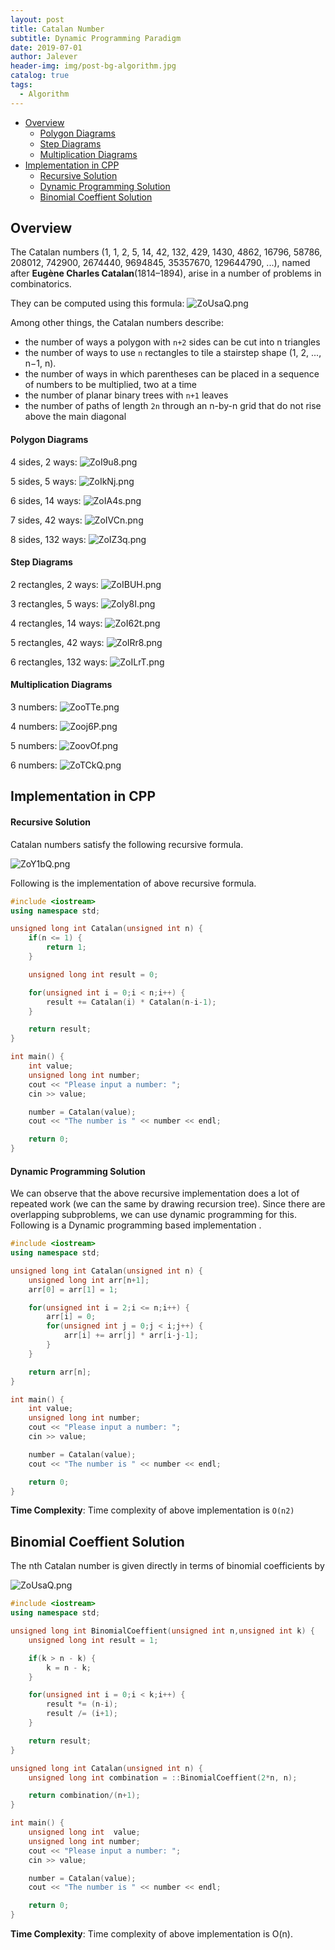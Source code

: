 ```yaml
---
layout: post
title: Catalan Number
subtitle: Dynamic Programming Paradigm
date: 2019-07-01
author: Jalever
header-img: img/post-bg-algorithm.jpg
catalog: true
tags:
  - Algorithm
---
```

- [Overview](#overview)
    - [Polygon Diagrams](#polygon-diagrams)
    - [Step Diagrams](#step-diagrams)
    - [Multiplication Diagrams](#multiplication-diagrams)
- [Implementation in CPP](#implementation-in-cpp)
    - [Recursive Solution](#recursive-solution)
    - [Dynamic Programming Solution](#dynamic-programming-solution)
    - [Binomial Coeffient Solution](#binomial-coeffient-solution)

## Overview
The Catalan numbers (1, 1, 2, 5, 14, 42, 132, 429, 1430, 4862, 16796, 58786, 208012, 742900, 2674440, 9694845, 35357670, 129644790, ...), named after <strong>Eugène Charles Catalan</strong>(1814–1894), arise in a number of problems in combinatorics.

They can be computed using this formula:
![ZoUsaQ.png](https://s2.ax1x.com/2019/07/15/ZoUsaQ.png)

Among other things, the Catalan numbers describe:
- the number of ways a polygon with `n+2` sides can be cut into n triangles
- the number of ways to use `n` rectangles to tile a stairstep shape (1, 2, ..., n−1, n).
- the number of ways in which parentheses can be placed in a sequence of numbers to be multiplied, two at a time
- the number of planar binary trees with `n+1` leaves
- the number of paths of length `2n` through an n-by-n grid that do not rise above the main diagonal

#### Polygon Diagrams
4 sides, 2 ways:
![ZoI9u8.png](https://s2.ax1x.com/2019/07/15/ZoI9u8.png)

5 sides, 5 ways:
![ZoIkNj.png](https://s2.ax1x.com/2019/07/15/ZoIkNj.png)

6 sides, 14 ways:
![ZoIA4s.png](https://s2.ax1x.com/2019/07/15/ZoIA4s.png)

7 sides, 42 ways:
![ZoIVCn.png](https://s2.ax1x.com/2019/07/15/ZoIVCn.png)

8 sides, 132 ways:
![ZoIZ3q.png](https://s2.ax1x.com/2019/07/15/ZoIZ3q.png)

#### Step Diagrams
2 rectangles, 2 ways:
![ZoIBUH.png](https://s2.ax1x.com/2019/07/15/ZoIBUH.png)

3 rectangles, 5 ways:
![ZoIy8I.png](https://s2.ax1x.com/2019/07/15/ZoIy8I.png)

4 rectangles, 14 ways:
![ZoI62t.png](https://s2.ax1x.com/2019/07/15/ZoI62t.png)

5 rectangles, 42 ways:
![ZoIRr8.png](https://s2.ax1x.com/2019/07/15/ZoIRr8.png)

6 rectangles, 132 ways:
![ZoILrT.png](https://s2.ax1x.com/2019/07/15/ZoILrT.png)

#### Multiplication Diagrams
3 numbers:
![ZooTTe.png](https://s2.ax1x.com/2019/07/15/ZooTTe.png)

4 numbers:
![Zooj6P.png](https://s2.ax1x.com/2019/07/15/Zooj6P.png)

5 numbers:
![ZoovOf.png](https://s2.ax1x.com/2019/07/15/ZoovOf.png)

6 numbers:
![ZoTCkQ.png](https://s2.ax1x.com/2019/07/15/ZoTCkQ.png)

## Implementation in CPP
#### Recursive Solution
Catalan numbers satisfy the following recursive formula.

![ZoY1bQ.png](https://s2.ax1x.com/2019/07/15/ZoY1bQ.png)

Following is the implementation of above recursive formula.

```cpp
#include <iostream>
using namespace std;

unsigned long int Catalan(unsigned int n) {
	if(n <= 1) {
		return 1;
	}

	unsigned long int result = 0;

	for(unsigned int i = 0;i < n;i++) {
		result += Catalan(i) * Catalan(n-i-1);
	}

	return result;
}

int main() {
	int value;
	unsigned long int number;
	cout << "Please input a number: ";
	cin >> value;

	number = Catalan(value);
	cout << "The number is " << number << endl;

	return 0;
}
```

#### Dynamic Programming Solution
We can observe that the above recursive implementation does a lot of repeated work (we can the same by drawing recursion tree). Since there are overlapping subproblems, we can use dynamic programming for this. Following is a Dynamic programming based implementation .

```cpp
#include <iostream>
using namespace std;

unsigned long int Catalan(unsigned int n) {
	unsigned long int arr[n+1];
	arr[0] = arr[1] = 1;

	for(unsigned int i = 2;i <= n;i++) {
		arr[i] = 0;
		for(unsigned int j = 0;j < i;j++) {
			arr[i] += arr[j] * arr[i-j-1];
		}
	}

	return arr[n];
}

int main() {
	int value;
	unsigned long int number;
	cout << "Please input a number: ";
	cin >> value;

	number = Catalan(value);
	cout << "The number is " << number << endl;

	return 0;
}
```

<strong>Time Complexity</strong>: Time complexity of above implementation is `O(n2)`

## Binomial Coeffient Solution
The nth Catalan number is given directly in terms of binomial coefficients by

![ZoUsaQ.png](https://s2.ax1x.com/2019/07/15/ZoUsaQ.png)
```cpp
#include <iostream>
using namespace std;

unsigned long int BinomialCoeffient(unsigned int n,unsigned int k) {
	unsigned long int result = 1;

	if(k > n - k) {
		k = n - k;
	}

	for(unsigned int i = 0;i < k;i++) {
		result *= (n-i);
		result /= (i+1);
	}

	return result;
}

unsigned long int Catalan(unsigned int n) {
	unsigned long int combination = ::BinomialCoeffient(2*n, n);

	return combination/(n+1);
}

int main() {
	unsigned long int  value;
	unsigned long int number;
	cout << "Please input a number: ";
	cin >> value;

	number = Catalan(value);
	cout << "The number is " << number << endl;

	return 0;
}
```
<strong>Time Complexity</strong>: Time complexity of above implementation is O(n).

